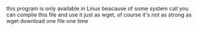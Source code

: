 this program is only available in Linux beacause of some system call
you can complie this file and use it just as wget, of course it's not as strong as wget
download one file one time